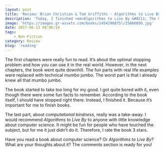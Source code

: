 ```yaml
---
layout: post
title: 'Review: Brian Christian & Tom Griffiths - Algorithms to Live By'
description: 'Today, I finished <em>Algorithms to Live By &#8211; The Computer Science of Human Decisions</em>. I found out about this book at a meetup about software craftsmanship. At the meetup, we discussed the first chapter of the book and it looked very promising. Hence, I decided to read it. Here&#8217;s what it did to me.'
image: 'https://images.gr-assets.com/books/1454296875l/25666050.jpg'
date: 2017-06-12 08:06:54
tags:
    - Non-Fiction
category: Review
blog: 'reading'
---
```

The first chapters were really fun to read. It&#8217;s about the optimal stopping problem and how you can use it in the real world. However, in the next chapters, the book went quite downhill. The fun parts with real life examples were replaced with technical mumbo jumbo. The worst part is that I already knew all that mumbo jumbo.

The book started to take too long for my good. I got quite bored with it, even though there were some fun facts to remember. According to the book itself, I should have stopped right there. Instead, I finished it. Because it&#8217;s important for me to finish books.

The last part, about <em>computational kindness</em>, really was a take-away. I would recommend <em>Algorithms to Live By</em> to anyone with little knowledge about computer science. It might be fun for people who have touched the subject, but for me it just didn&#8217;t do it. Therefore, I rate the book 3 stars.

Have you read a book about computer science? Or <em>Algorithms to Live By</em>? What are your thoughts about it? The comments section is ready for you!